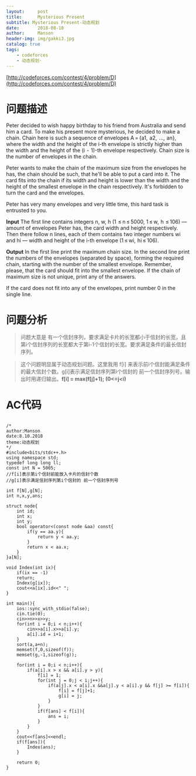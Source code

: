 ```yaml
---
layout:     post
title:      Mysterious Present
subtitle: Mysterious Present-动态规划
date:       2018-08-10
author:     Manson
header-img: img/gakki3.jpg
catalog: true
tags:
    - codeforces
    - 动态规划·
---
```

[http://codeforces.com/contest/4/problem/D](http://codeforces.com/contest/4/problem/D)

# 问题描述

Peter decided to wish happy birthday to his friend from Australia and send him a card. To make his present more mysterious, he decided to make a chain. Chain here is such a sequence of envelopes A = {a1,  a2,  ...,  an}, where the width and the height of the i-th envelope is strictly higher than the width and the height of the (i  -  1)-th envelope respectively. Chain size is the number of envelopes in the chain.

Peter wants to make the chain of the maximum size from the envelopes he has, the chain should be such, that he'll be able to put a card into it. The card fits into the chain if its width and height is lower than the width and the height of the smallest envelope in the chain respectively. It's forbidden to turn the card and the envelopes.

Peter has very many envelopes and very little time, this hard task is entrusted to you.

**Input**
The first line contains integers n, w, h (1  ≤ n ≤ 5000, 1 ≤ w,  h  ≤ 106) — amount of envelopes Peter has, the card width and height respectively. Then there follow n lines, each of them contains two integer numbers wi and hi — width and height of the i-th envelope (1 ≤ wi,  hi ≤ 106).

**Output**
In the first line print the maximum chain size. In the second line print the numbers of the envelopes (separated by space), forming the required chain, starting with the number of the smallest envelope. Remember, please, that the card should fit into the smallest envelope. If the chain of maximum size is not unique, print any of the answers.

If the card does not fit into any of the envelopes, print number 0 in the single line.

# 问题分析
>问题大意是 有一个信封序列，要求满足卡片的长宽都小于信封的长宽，且第i个信封序列的长宽都大于第i-1个信封的长宽。要求满足条件的最长信封序列。

>这个问题明显属于动态规划问题。这里我用 f[i] 来表示前i个信封能满足条件的最大信封个数。g[i]表示满足信封序列第i个信封的 前一个信封序列号。输出时用递归输出。**f[i] = max(f[j]+1); (0<=j<i)**
 
# AC代码


```

/*
author:Manson
date:8.10.2018
theme:动态规划 
*/
#include<bits/stdc++.h>
using namespace std;
typedef long long ll;
const int N = 5005;
//f[i]表示第i个信封前能放入卡片的信封个数 
//g[i]表示满足信封序列第i个信封的 前一个信封序列号

int f[N],g[N];
int n,x,y,ans;

struct node{
	int id;
	int x;
	int y;
	bool operator<(const node &aa) const{
		if(y == aa.y){
			return y < aa.y;
		}
		return x < aa.x;
	}
}a[N];

void Index(int ix){
	if(ix == -1)
	return;
	Index(g[ix]);
	cout<<a[ix].id<<" ";
}

int main(){
	ios::sync_with_stdio(false);
	cin.tie(0);
	cin>>n>>x>>y;
	for(int i = 0;i < n;i++){
		cin>>a[i].x>>a[i].y;
		a[i].id = i+1;
	}
	sort(a,a+n);
	memset(f,0,sizeof(f));
	memset(g,-1,sizeof(g));

	for(int i = 0;i < n;i++){
		if(a[i].x > x && a[i].y > y){
			f[i] = 1;
			for(int j = 0;j < i;j++){
				if(a[j].x < a[i].x &&a[j].y < a[i].y && f[j] >= f[i]){
					f[i] = f[j]+1;
					g[i] = j;
				}
			}
			if(f[ans] < f[i]){
				ans = i;
			}
		}
	}
	cout<<f[ans]<<endl;
	if(f[ans]){
		Index(ans);
	}

	return 0;
}



```
